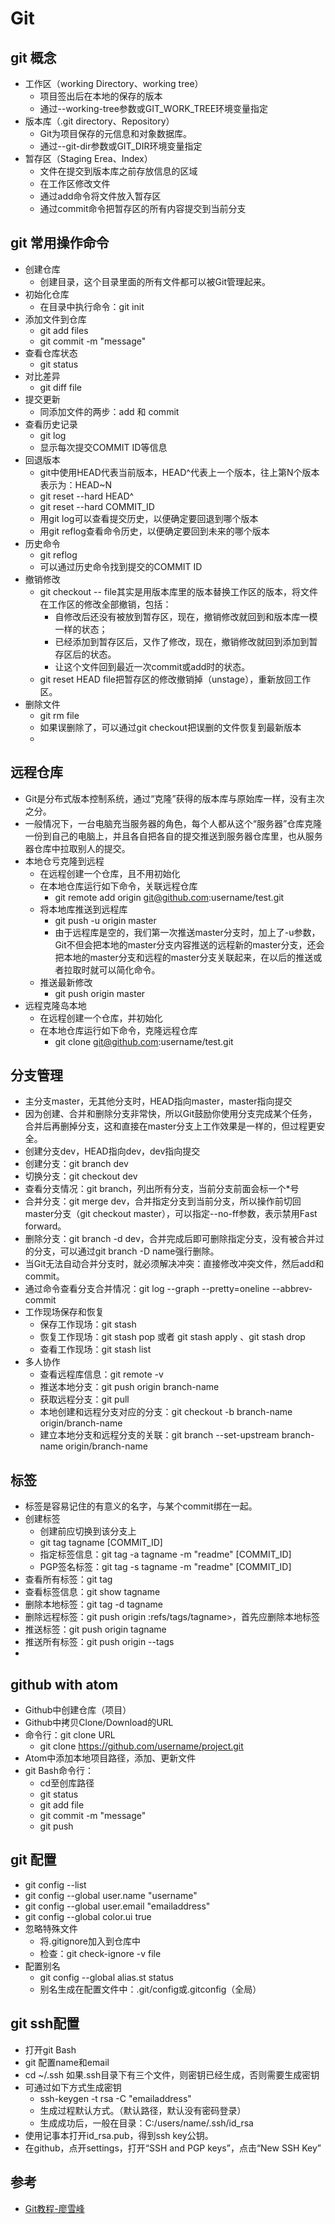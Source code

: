 # Git #
## git 概念
- 工作区（working Directory、working tree）
  - 项目签出后在本地的保存的版本
  - 通过--working-tree参数或GIT_WORK_TREE环境变量指定
- 版本库（.git directory、Repository）
  - Git为项目保存的元信息和对象数据库。
  - 通过--git-dir参数或GIT_DIR环境变量指定
- 暂存区（Staging Erea、Index）
  - 文件在提交到版本库之前存放信息的区域
  - 在工作区修改文件
  - 通过add命令将文件放入暂存区
  - 通过commit命令把暂存区的所有内容提交到当前分支

## git 常用操作命令
- 创建仓库
  - 创建目录，这个目录里面的所有文件都可以被Git管理起来。
- 初始化仓库
  - 在目录中执行命令：git init
- 添加文件到仓库
  - git add files
  - git commit -m "message"
- 查看仓库状态
  - git status
- 对比差异
  - git diff file
- 提交更新
  - 同添加文件的两步：add 和 commit
- 查看历史记录
  - git log
  - 显示每次提交COMMIT ID等信息
- 回退版本
  - git中使用HEAD代表当前版本，HEAD^代表上一个版本，往上第N个版本表示为：HEAD~N
  - git reset --hard HEAD^
  - git reset --hard COMMIT_ID
  - 用git log可以查看提交历史，以便确定要回退到哪个版本
  - 用git reflog查看命令历史，以便确定要回到未来的哪个版本
- 历史命令
  - git reflog
  - 可以通过历史命令找到提交的COMMIT ID
- 撤销修改
  - git checkout -- file其实是用版本库里的版本替换工作区的版本，将文件在工作区的修改全部撤销，包括：
    - 自修改后还没有被放到暂存区，现在，撤销修改就回到和版本库一模一样的状态；
    - 已经添加到暂存区后，又作了修改，现在，撤销修改就回到添加到暂存区后的状态。
    - 让这个文件回到最近一次commit或add时的状态。
  - git reset HEAD file把暂存区的修改撤销掉（unstage），重新放回工作区。
- 删除文件
  - git rm file
  - 如果误删除了，可以通过git checkout把误删的文件恢复到最新版本
  -

## 远程仓库
- Git是分布式版本控制系统，通过“克隆”获得的版本库与原始库一样，没有主次之分。
- 一般情况下，一台电脑充当服务器的角色，每个人都从这个“服务器”仓库克隆一份到自己的电脑上，并且各自把各自的提交推送到服务器仓库里，也从服务器仓库中拉取别人的提交。
- 本地仓亏克隆到远程
  - 在远程创建一个仓库，且不用初始化
  - 在本地仓库运行如下命令，关联远程仓库
    - git remote add origin git@github.com:username/test.git
  - 将本地库推送到远程库
    - git push -u origin master
    - 由于远程库是空的，我们第一次推送master分支时，加上了-u参数，Git不但会把本地的master分支内容推送的远程新的master分支，还会把本地的master分支和远程的master分支关联起来，在以后的推送或者拉取时就可以简化命令。
  - 推送最新修改
    - git push origin master
- 远程克隆岛本地
  - 在远程创建一个仓库，并初始化
  - 在本地仓库运行如下命令，克隆远程仓库
    - git clone git@github.com:username/test.git

## 分支管理
- 主分支master，无其他分支时，HEAD指向master，master指向提交
- 因为创建、合并和删除分支非常快，所以Git鼓励你使用分支完成某个任务，合并后再删掉分支，这和直接在master分支上工作效果是一样的，但过程更安全。
- 创建分支dev，HEAD指向dev，dev指向提交
- 创建分支：git branch dev
- 切换分支：git checkout dev
- 查看分支情况：git branch，列出所有分支，当前分支前面会标一个*号
- 合并分支：git merge dev，合并指定分支到当前分支，所以操作前切回master分支（git checkout master），可以指定--no-ff参数，表示禁用Fast forward。
- 删除分支：git branch -d dev，合并完成后即可删除指定分支，没有被合并过的分支，可以通过git branch -D name强行删除。
- 当Git无法自动合并分支时，就必须解决冲突：直接修改冲突文件，然后add和commit。
- 通过命令查看分支合并情况：git log --graph --pretty=oneline --abbrev-commit
- 工作现场保存和恢复
  - 保存工作现场：git stash
  - 恢复工作现场：git stash pop 或者 git stash apply 、git stash drop
  - 查看工作现场：git stash list
- 多人协作
  - 查看远程库信息：git remote -v
  - 推送本地分支：git push origin branch-name
  - 获取远程分支：git pull
  - 本地创建和远程分支对应的分支：git checkout -b branch-name origin/branch-name
  - 建立本地分支和远程分支的关联：git branch --set-upstream branch-name origin/branch-name

## 标签
- 标签是容易记住的有意义的名字，与某个commit绑在一起。
- 创建标签
  - 创建前应切换到该分支上
  - git tag tagname [COMMIT_ID]
  - 指定标签信息：git tag -a tagname -m "readme" [COMMIT_ID]
  - PGP签名标签：git tag -s tagname -m "readme" [COMMIT_ID]
- 查看所有标签：git tag
- 查看标签信息：git show tagname
- 删除本地标签：git tag -d tagname
- 删除远程标签：git push origin :refs/tags/tagname>，首先应删除本地标签
- 推送标签：git push origin tagname
- 推送所有标签：git push origin --tags
-

## github with atom #
- Github中创建仓库（项目）
- Github中拷贝Clone/Download的URL
- 命令行：git clone URL
  - git clone https://github.com/username/project.git
- Atom中添加本地项目路径，添加、更新文件
- git Bash命令行：
  - cd至创库路径
  - git status
  - git add file
  - git commit -m "message"
  - git push

## git 配置
- git config --list
- git config --global user.name "username"
- git config --global user.email "emailaddress"
- git config --global color.ui true
- 忽略特殊文件
  - 将.gitignore加入到仓库中
  - 检查：git check-ignore  -v file
- 配置别名
  - git config --global alias.st status
  - 别名生成在配置文件中：.git/config或.gitconfig（全局）

## git ssh配置
- 打开git Bash
- git 配置name和email
- cd ~/.ssh 如果.ssh目录下有三个文件，则密钥已经生成，否则需要生成密钥
- 可通过如下方式生成密钥
  - ssh-keygen -t rsa -C "emailaddress"
  - 生成过程默认方式。（默认路径，默认没有密码登录）
  - 生成成功后，一般在目录：C:/users/name/.ssh/id_rsa
- 使用记事本打开id_rsa.pub，得到ssh key公钥。
- 在github，点开settings，打开“SSH and PGP keys”，点击“New SSH Key”

## 参考
- [Git教程-廖雪峰](https://www.liaoxuefeng.com/wiki/0013739516305929606dd18361248578c67b8067c8c017b000)
